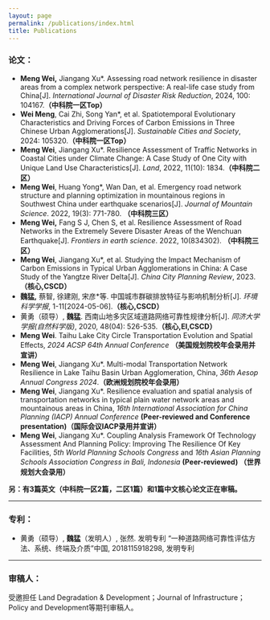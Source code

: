 ```yaml
---
layout: page
permalink: /publications/index.html
title: Publications
---
```


### 论文：

- **Meng Wei,** Jiangang Xu\*. Assessing road network resilience in disaster areas from a complex network perspective: A real-life case study from China[J]. *International Journal of Disaster Risk Reduction*, 2024, 100: 104167.**（中科院一区Top）**
- **Wei Meng**, Cai Zhi, Song Yan\*, et al. Spatiotemporal Evolutionary Characteristics and Driving Forces of Carbon Emissions in Three Chinese Urban Agglomerations[J]. *Sustainable Cities and Society*, 2024: 105320.**（中科院一区Top）**
- **Meng Wei**, Jiangang Xu\*. Resilience Assessment of Traffic Networks in Coastal Cities under Climate Change: A Case Study of One City with Unique Land Use Characteristics[J]. *Land*, 2022, 11(10): 1834.**（中科院二区）**
- **Meng Wei**, Huang Yong\*, Wan Dan, et al. Emergency road network structure and planning optimization in mountainous regions in Southwest China under earthquake scenarios[J]. *Journal of Mountain Science*. 2022, 19(3): 771-780. **（中科院三区）**
- **Meng Wei,** Fang S J, Chen S, et al. Resilience Assessment of Road Networks in the Extremely Severe Disaster Areas of the Wenchuan Earthquake[J]. *Frontiers in earth science*. 2022, 10(834302). **（中科院三区）**
- **Meng Wei**, Jiangang Xu\*, et al. Studying the Impact Mechanism of Carbon Emissions in Typical Urban Agglomerations in China: A Case Study of the Yangtze River Delta[J]. *China City Planning Review*, 2023.**（核心,CSCD）**
- **魏猛,** 蔡智, 徐建刚, 宋彦\*等. 中国城市群碳排放特征与影响机制分析[J]. *环境科学学报*, 1-11[2024-05-06].**（核心,CSCD）**
- 黄勇（硕导）, **魏猛**. 西南山地多灾区域道路网络可靠性规律分析[J]. *同济大学学报(自然科学版)*, 2020, 48(04): 526-535.**（核心,EI,CSCD）**
- **Meng Wei**. Taihu Lake City Circle Transportation Evolution and Spatial Effects, *2024 ACSP 64th Annual Conference* **（美国规划院校年会录用并宣讲）**
- **Meng Wei**, Jiangang Xu\*. Multi-modal Transportation Network Resilience in Lake Taihu Basin Urban Agglomeration, China, *36th Aesop Annual Congress 2024*.**（欧洲规划院校年会录用）**
- **Meng Wei**, Jiangang Xu\*. Resilience evaluation and spatial analysis of transportation networks in typical plain water network areas and mountainous areas in China, *16th International Association for China Planning (IACP) Annual Conference* **(Peer-reviewed and Conference presentation)（国际会议IACP录用并宣讲）**
- **Meng Wei**, Jiangang Xu\*. Coupling Analysis Framework Of Technology Assessment And Planning Policy: Improving The Resilience Of Key Facilities, *5th World Planning Schools Congress* and *16th Asian Planning Schools Association Congress in Bali, Indonesia* **(Peer-reviewed) （世界规划大会录用）**

**另：有3篇英文（中科院一区2篇，二区1篇）和1篇中文核心论文正在审稿。**

---

### 专利：

- 黄勇（硕导）, **魏猛**（发明人）, 张然. 发明专利 “一种道路网络可靠性评估方法、系统、终端及介质”中国, 2018115918298, 发明专利

---

### 审稿人：

受邀担任 Land Degradation & Development；Journal of Infrastructure；Policy and Development等期刊审稿人。

















